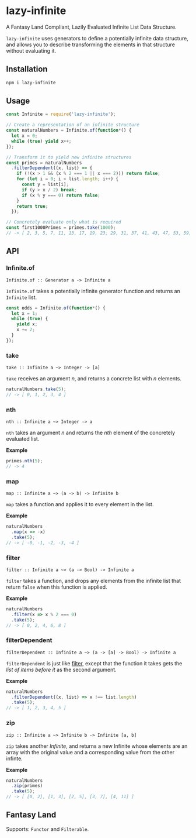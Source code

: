 # lazy-infinite
A Fantasy Land Compliant, Lazily Evaluated Infinite List Data Structure.

`lazy-infinite` uses generators to define a potentially infinite data structure, and allows you to describe transforming the elements in that structure without evaluating it.

## Installation

```bash
npm i lazy-infinite
```

## Usage

```javascript
const Infinite = require('lazy-infinite');

// Create a representation of an infinite structure
const naturalNumbers = Infinite.of(function*() {
  let x = 0;
  while (true) yield x++;
});

// Transform it to yield new infinite structures
const primes = naturalNumbers
  .filterDependent((x, list) => {
    if (!(x > 1 && (x % 2 === 1 || x === 2))) return false;
    for (let i = 0; i < list.length; i++) {
      const y = list[i];
      if (y > x / 2) break;
      if (x % y === 0) return false;
    }
    return true;
  });

// Concretely evaluate only what is required
const first1000Primes = primes.take(1000);
// -> [ 2, 3, 5, 7, 11, 13, 17, 19, 23, 29, 31, 37, 41, 43, 47, 53, 59, 61, 67, 71, ...
```

## API

### Infinite.of

`Infinite.of :: Generator a -> Infinite a`

`Infinite.of` takes a potentially infinite generator function and returns an `Infinite` list.

```javascript
const odds = Infinite.of(function*() {
  let x = 1;
  while (true) {
    yield x;
    x += 2;
  }
});
```

### take

`take :: Infinite a ~> Integer -> [a]`

`take` receives an argument *n*, and returns a concrete list with *n* elements.

```javascript
naturalNumbers.take(5);
// -> [ 0, 1, 2, 3, 4 ]
```

### nth

`nth :: Infinite a ~> Integer -> a`

`nth` takes an argument *n* and returns the *nth* element of the concretely evaluated list.

**Example**
```javascript
primes.nth(5);
// -> 4
```

### map

`map :: Infinite a ~> (a -> b) -> Infinite b`

`map` takes a function and applies it to every element in the list.

**Example**
```javascript
naturalNumbers
  .map(x => -x)
  .take(5);
// -> [ -0, -1, -2, -3, -4 ]
```

### filter

`filter :: Infinite a ~> (a -> Bool) -> Infinite a`

`filter` takes a function, and drops any elements from the infinite list that return `false` when this function is applied.

**Example**
```javascript
naturalNumbers
  .filter(x => x % 2 === 0)
  .take(5);
// -> [ 0, 2, 4, 6, 8 ]
```

### filterDependent

`filterDependent :: Infinite a ~> (a -> [a] -> Bool) -> Infinite a`

`filterDependent` is just like [filter](#filter), except that the function it takes gets the *list of items before it* as the second argument.

**Example**
```javascript
naturalNumbers
  .filterDependent((x, list) => x !== list.length)
  .take(5);
// -> [ 1, 2, 3, 4, 5 ]
```

### zip

`zip :: Infinite a ~> Infinite b -> Infinite [a, b]`

`zip` takes another *Infinite*, and returns a new Infinite whose elements are an array with the original value and a corresponding value from the other infinte.

**Example**
```javascript
naturalNumbers
  .zip(primes)
  .take(5);
// -> [ [0, 2], [1, 3], [2, 5], [3, 7], [4, 11] ]
```

## Fantasy Land

Supports: `Functor` and `Filterable`.
